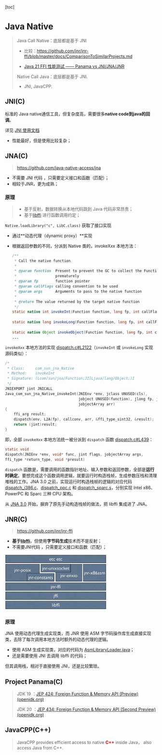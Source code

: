 [toc]

# Java Native

> Java Call Native：底层都是基于 JNI
>
> - 比较：https://github.com/jnr/jnr-ffi/blob/master/docs/ComparisonToSimilarProjects.md
>
> - [Java 21 FFI 性能测试 —— Panama vs JNI/JNA/JNR ](https://github.com/Glavo/java-ffi-benchmark)
>
> Native Call Java：底层都是基于 JNI.
>
> - JNI, JavaCPP.



## JNI(C)

标准的 Java native通信工具，但复杂度高，需要很多**native code到java的回调**。

详见 [JNI 使用文档](./jni.md)

- 性能最好，但是使用比较复杂；



## JNA(C)

> https://github.com/java-native-access/jna

- 不需要 JNI 代码 ，只需要定义接口和函数（匹配）；
- 相较于JNR，更为成熟；

### 原理

> - 基于反射，数据转换从本地代码跳到 Java 代码非常昂贵；
> - 基于[libffi](../../libffi.md) 进行函数调用约定；

 `Native.loadLibrary("c", LibC.class)` 获取了接口实现

- 通过**动态代理（dynamic proxy）**实现

- 根据返回参数的不同，分派到 Native 类的，invokeXxx 本地方法：

  ```java
  /**
   * Call the native function.
   *
   * @param function  Present to prevent the GC to collect the Function object
   *                  prematurely
   * @param fp        function pointer
   * @param callFlags calling convention to be used
   * @param args      Arguments to pass to the native function
   *
   * @return The value returned by the target native function
   */
  static native int invokeInt(Function function, long fp, int callFlags, Object[] args);
  
  static native long invokeLong(Function function, long fp, int callFlags, Object[] args);
  
  static native Object invokeObject(Function function, long fp, int callFlags, Object[] args);
  ...
  ```

`invokeXxx` 本地方法的实现 [dispatch.c#L2122](https://github.com/java-native-access/jna/blob/4.5.X/native/dispatch.c#L2122)（`invokeInt` 或 `invokeLong` 实现源码类似）：

```c
/*
 * Class:     com_sun_jna_Native
 * Method:    invokeInt
 * Signature: (Lcom/sun/jna/Function;JI[Ljava/lang/Object;)I
 */
JNIEXPORT jint JNICALL
Java_com_sun_jna_Native_invokeInt(JNIEnv *env, jclass UNUSED(cls), 
                                  jobject UNUSED(function), jlong fp, jint callconv,
                                  jobjectArray arr)
{
    ffi_arg result;
    dispatch(env, L2A(fp), callconv, arr, &ffi_type_sint32, &result);
    return (jint)result;
}
```

即，全部 `invokeXxx` 本地方法统一被分派到 `dispatch` 函数 [dispatch.c#L439](https://github.com/java-native-access/jna/blob/4.5.X/native/dispatch.c#L439)：

```c
static void
dispatch(JNIEnv *env, void* func, jint flags, jobjectArray args,
ffi_type *return_type, void *presult)
```

`dispatch` 函数是，需要调用的函数指针地址、输入参数和返回参数，全部是**运行时确定**。要想完成这个函数调用逻辑，就要运行时构造栈帧，生成参数压栈和清理堆栈的工作。JNA 3.0 之前，实现运行时构造栈帧的逻辑的对应代码 [dispatch_i386.c](https://github.com/java-native-access/jna/blob/2.5/jnalib/native/dispatch_i386.c)、[dispatch_ppc.c](https://github.com/java-native-access/jna/blob/2.5/jnalib/native/dispatch_ppc.c) 和 [dispatch_sparc.s](https://github.com/java-native-access/jna/blob/2.5/jnalib/native/dispatch_sparc.s)，分别实现 Intel x86、PowerPC 和 Sparc 三种 CPU 架构。

从 [JNA 3.0](https://github.com/java-native-access/jna/tree/3.0/jnalib/native) 开始，摒弃了原先手动构造栈帧的做法，把 libffi 集成进了 JNA。



## JNR(C)

> https://github.com/jnr/jnr-ffi

- **基于[libffi](../../libffi.md)**，但使用**字节码生成**技术而不是反射；
- 不需要JNI代码 ，只需要定义接口和函数（匹配）；

<img src="pics/jnr.png" alt="jnr" style="zoom:33%;" />

### 原理

JNA 使用动态代理生成实现类，而 JNR 使用 ASM 字节码操作库生成直接实现类，去除了每次调用本地方法时额外的动态代理的逻辑。

- 使用 ASM 生成实现类，对应的代码为 [AsmLibraryLoader.java](https://github.com/jnr/jnr-ffi/blob/master/src/main/java/jnr/ffi/provider/jffi/AsmLibraryLoader.java)；
- 还是需要使用 JNI 去调用 libffi 的代码；

但其调用栈，相对于直接使用 JNI，还是比较繁琐。

## Project Panama(C)

> JDK 19 ：[JEP 424: Foreign Function & Memory API (Preview) (openjdk.org)](https://openjdk.org/jeps/424)
>
> JDK 20 ：[JEP 434: Foreign Function & Memory API (Second Preview) (openjdk.org)](https://openjdk.org/jeps/434)



## JavaCPP(C++)

> JavaCPP provides efficient access to native <font color='red'>**C++**</font> inside Java， also access Java from C++.



